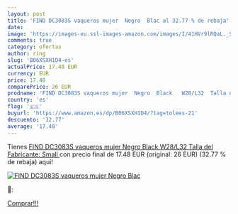 ```yaml
---
layout: post
title: 'FIND DC3083S vaqueros mujer  Negro  Blac al 32.77 % de rebaja'
date: 
image: 'https://images-eu.ssl-images-amazon.com/images/I/41HVr9lRQaL._SL200_.jpg'
comments: true
category: ofertas
author: ring
slug: 'B06XSXH1D4-es'
actualPrice: 17.48 EUR
currency: EUR
price: 17.48
comparePrice: 26 EUR
prodname: 'FIND DC3083S vaqueros mujer  Negro  Black   W28/L32  Talla del Fabricante: Small '
country: 'es'
flag: '🇪🇸'
buyurl: 'https://www.amazon.es/dp/B06XSXH1D4/?tag=tolees-21'
descuento: '32.77'
average: '17.48'
---
```


Tienes [FIND DC3083S vaqueros mujer  Negro  Black   W28/L32  Talla del Fabricante: Small ](https://www.amazon.es/dp/B06XSXH1D4/?tag=tolees-21) con precio final de  17.48 EUR (original: 26 EUR) (32.77 %  de rebaja) aqui!

[![FIND DC3083S vaqueros mujer  Negro  Blac](https://images-eu.ssl-images-amazon.com/images/I/41HVr9lRQaL._SL200_.jpg)](https://www.amazon.es/dp/B06XSXH1D4/?tag=tolees-21)

🔎:


[Comprar!!!](https://www.amazon.es/dp/B06XSXH1D4/?tag=tolees-21)
